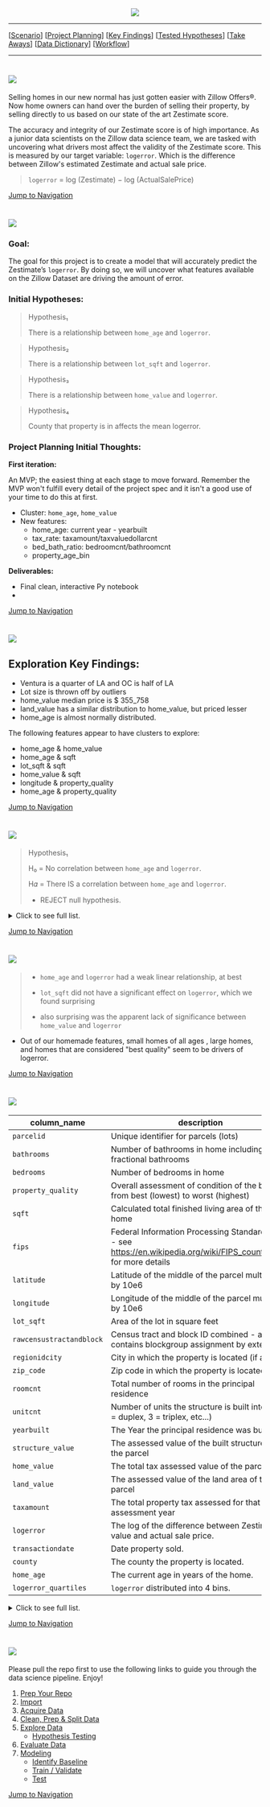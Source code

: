 <div style="text-align:center"><img src="https://i.pinimg.com/originals/ba/d8/f6/bad8f6b66a410c907e62cca823eea463.png"/></div>

___

<a id='navigation'></a>

[[Scenario](#scenario)]
[[Project Planning](#project-planning)]
[[Key Findings](#key-findings)]
[[Tested Hypotheses](#tested-hypotheses)]
[[Take Aways](#take-aways)]
[[Data Dictionary](#data-dictionary)]
[[Workflow](#workflow)]

___

<a name="scenario"></a><h1><img src="https://i.pinimg.com/originals/cd/51/c7/cd51c7eb324f7092a391c2e6a9e08b2b.png"/></h1>

Selling homes in our new normal has just gotten easier with Zillow Offers®. Now home owners can hand over the burden of selling their property, by selling directly to us based on our state of the art Zestimate score.

The accuracy and integrity of our Zestimate score is of high importance. As a junior data scientists on the Zillow data science team, we are tasked with uncovering what drivers most affect the validity of the Zestimate score. This is measured by our target variable: `logerror`. Which is the difference between Zillow's estimated Zestimate and actual sale price. 
>`logerror` = log (Zestimate) − log (ActualSalePrice)


[Jump to Navigation](#navigation)

<a name="project-planning"></a><h1><img src="https://i.pinimg.com/originals/08/5a/eb/085aeb8e6c5addd4114c7ecc12166145.png"/></h1>

### Goal: 
The goal for this project is to create a model that will accurately predict the Zestimate’s `logerror`. By doing so, we will uncover what features available on the Zillow Dataset are driving the amount of error.

### Initial Hypotheses:

> Hypothesis₁
>
> There is a relationship between `home_age` and `logerror`.
    
> Hypothesis₂
>
> There is a relationship between `lot_sqft` and `logerror`.
    
> Hypothesis₃
>
> There is a relationship between `home_value` and `logerror`.
    
> Hypothesis₄
>
> County that property is in affects the mean logerror.
    
### Project Planning Initial Thoughts:
**First iteration:**

An MVP; the easiest thing at each stage to move forward. Remember the MVP won't fulfill every detail of the project spec and it isn't a good use of your time to do this at first.
- Cluster: `home_age`, `home_value`
- New features:
    - home_age: current year - yearbuilt
    - tax_rate: taxamount/taxvaluedollarcnt
    - bed_bath_ratio: bedroomcnt/bathroomcnt
    - property_age_bin 

**Deliverables:**
- Final clean, interactive Py notebook
- 
    
    
[Jump to Navigation](#navigation)

<a name="key-findings"></a><h1><img src="https://i.pinimg.com/originals/82/02/e8/8202e8d3a1cfda0a8d828ea688b6b36e.png"/></h1>

## Exploration Key Findings:

- Ventura is a quarter of LA and OC is half of LA
- Lot size is thrown off by outliers
- home_value median price is $ 355_758
- land_value has a similar distribution to home_value, but priced lesser
- home_age is almost normally distributed.

The following features appear to have clusters to explore:

- home_age & home_value
- home_age & sqft
- lot_sqft & sqft
- home_value & sqft
- longitude & property_quality
- home_age & property_quality


[Jump to Navigation](#navigation)

<a name="tested-hypotheses"></a><h1><img src="https://i.pinimg.com/originals/f8/6c/1f/f86c1fc26068ad184455e11c7c5858cc.png"/></h1>


> Hypothesis₁
>
> H₀ = No correlation between `home_age` and `logerror`.
>
> H𝛼 = There IS a correlation between `home_age` and `logerror`.
> - REJECT null hypothesis.

<details>
  <summary>Click to see full list. </summary>
    
> Hypothesis₂
>
> H₀ = No correlation between `lot_sqft` and `logerror`.
>
> H𝛼 = There IS a correlation between `lot_sqft` and `logerror`.
> - FAIL to reject null hypothesis.
    
       
> Hypothesis₃
>
> H₀ = No correlation between `home_value` and `logerror`.
>
> H𝛼 = There IS a correlation between `home_value` and `logerror`.
> - FAIL to reject null hypothesis.    
   
    
> Hypothesis₄
>
> H₀ = Mean logerror is the same for small homes on small lots & Average sized homes on small lots.
>
> H𝛼 = Mean logerror for small homes on small lots & Average sized homes on small lots are different.
> - FAIL to reject null hypothesis.
  
    
> Hypothesis₅
>
> H₀ = Mean logerror is the same for properties in Los Angeles County & Orange County.
>
> H𝛼 = Mean logerror for properties in Los Angeles County & Orange County are different.
> - REJECT null hypothesis.
    
> Hypothesis₆
>
> H₀ = Mean logerror is the same for properties in Los Angeles County & Ventura County.
>
> H𝛼 = Mean logerror for properties in Los Angeles County & Ventura County are different.
> - FAIL to reject null hypothesis.
    
> Hypothesis₇
>
> H₀ = Mean logerror is the same for properties in Orange County & Ventura County.
>
> H𝛼 = Mean logerror for properties in Orange County & Ventura County are different.
> - FAIL to reject null hypothesis.
    
    
</details>


    
[Jump to Navigation](#navigation)

<a name="take-aways"></a><h1><img src="https://i.pinimg.com/originals/0b/24/91/0b2491f3c35b30155defee2f5ee6c3c3.png"/></h1>

> - `home_age` and `logerror` had a weak linear relationship, at best
>
> - `lot_sqft` did not have a significant effect on `logerror`, which we found surprising
>
> - also surprising was the apparent lack of significance between `home_value` and `logerror`

- Out of our homemade features, small homes of all ages , large homes, and homes that are considered "best quality" seem to be drivers of logerror.


[Jump to Navigation](#navigation)

<a name="data-dictionary"></a><h1><img src="https://i.pinimg.com/originals/2f/d4/c1/2fd4c1a67997f7c7c32b556aefd7ce1a.png"/></h1>

| column_name                 | description                                                                                                         | key             | dtype    |
|-----------------------------|---------------------------------------------------------------------------------------------------------------------|-----------------|----------|
| `parcelid`                  | Unique identifier for parcels (lots)                                                                                |                 | int64    |
| `bathrooms`                 | Number of bathrooms in home including fractional bathrooms                                                          |                 | float64  |
| `bedrooms`                  | Number of bedrooms in home                                                                                          |                 | int64    |
| `property_quality`          | Overall assessment of condition of the building from best (lowest) to worst (highest)                               |                 | int64    |   
| `sqft`                      | Calculated total finished living area of the home                                                                   |                 | float64  |
| `fips`                      | Federal Information Processing Standard code -  see https://en.wikipedia.org/wiki/FIPS_county_code for more details |                 | int64    |
| `latitude`                  | Latitude of the middle of the parcel multiplied by 10e6                                                             |                 | float64  |
| `longitude`                 | Longitude of the middle of the parcel multiplied by 10e6                                                            |                 | float64  |
| `lot_sqft`                  | Area of the lot in square feet                                                                                      |                 | float64  |
| `rawcensustractandblock`    | Census tract and block ID combined - also contains blockgroup assignment by extension                               |                 | float64  |
| `regionidcity`              | City in which the property is located (if any)                                                                      |                 | float64  |
| `zip_code`                  | Zip code in which the property is located                                                                           |                 | int64    |
| `roomcnt`                   | Total number of rooms in the principal residence                                                                    |                 | int64    |
| `unitcnt`                   | Number of units the structure is built into (i.e. 2 = duplex, 3 = triplex, etc...)                                  |                 | int64    |
| `yearbuilt`                 | The Year the principal residence was built                                                                          |                 | int64    |
| `structure_value`           | The assessed value of the built structure on the parcel                                                             |                 | float64  |
| `home_value`                | The total tax assessed value of the parcel                                                                          |                 | float64  |
| `land_value`                | The assessed value of the land area of the parcel                                                                   |                 | float64  |
| `taxamount`                 | The total property tax assessed for that assessment year                                                            |                 | float64  |
| `logerror`                  | The log of the difference between Zestimate value and actual sale price.                                            |                 | float64  |
| `transactiondate`           | Date property sold.                                                                                                 |                 | object   |
| `county`                    | The county the property is located.                                                                                 |                 | object   |
| `home_age`                  | The current age in years of the home.                                                                               |                 | int64    |
| `logerror_quartiles`        | `logerror` distributed into 4 bins.                                                                                 |                 | category |

<details>
  <summary>Click to see full list. </summary>

| column_name                 | description                                                                                                         | key             | dtype    |
|-----------------------------|---------------------------------------------------------------------------------------------------------------------|-----------------|----------| 
| `young_smhome`              | Indicates if the property is a young small square footage home.                                                     | 1 = yes, 0 = no | uint8    |
| `middleaged_smhome`         | Indicates if the property is a mid-aged small square footage home.                                                  | 1 = yes, 0 = no | uint8    |
| `old_smhome`                | Indicates if the property is an old small square footage home.                                                      | 1 = yes, 0 = no | uint8    |
| `young_avghome`             | Indicates if the property is a young average-sized square footage home.                                             | 1 = yes, 0 = no | uint8    |
| `veteran_avghome`           | Indicates if the property is a mid-to-old aged average-sized square footage home.                                   | 1 = yes, 0 = no | uint8    |
| `lghome`                    | Indicates if the property is a large-sized square footage home.                                                     | 1 = yes, 0 = no | uint8    |
| `smlot_smhome`              | Indicates if the property is a small square footage home on a small lot.                                            | 1 = yes, 0 = no | uint8    |
| `smlot_avghome`             | Indicates if the property is an averaged-sized square footage home on a small lot.                                  | 1 = yes, 0 = no | uint8    |
| `smlot_lghome`              | Indicates if the property is a large square footage home on a small lot.                                            | 1 = yes, 0 = no | uint8    |
| `mdlot`                     | Indicates if the property is on a medium-sized lot.                                                                 | 1 = yes, 0 = no | uint8    |
| `lglot`                     | Indicates if the property is on a large-sized lot.                                                                  | 1 = yes, 0 = no | uint8    |
| `xllot`                     | Indicates if the property is on an extra-large-sized lot.                                                           | 1 = yes, 0 = no | uint8    |
| `structure_dollar_per_sqft` | Value of the structure divided by square footage ($)                                                                |                 | float64  |
| `land_dollar_per_sqft`      | Value of the land divided by square footage ($)                                                                     |                 | float64  |
| `bed_bath_ratio`            | Number of bedrooms divided by number of bathrooms.                                                                  |                 | float64  |
| `sqft_binned`               | Square footage distributed into 3 even sized bins: Small, Medium, Large.                                            |                 | category |
| `LA`                        | Indicates if property is located in Los Angeles County.                                                             | 1 = yes, 0 = no | uint8    |
| `Orange`                    |  Indicates if property is located in Orange County.                                                                 | 1 = yes, 0 = no | uint8    |
| `avgqualityavgage`          | Indicates if property is a mid-aged home built of average quality.                                                  | 1 = yes, 0 = no | uint8    |
| `poor_quality_old_age`      | Indicates if property is an old home built of poor quality.                                                         | 1 = yes, 0 = no | uint8    |
| `avq_quality_young_age`     | Indicates if property is a young home built of average quality.                                                     | 1 = yes, 0 = no | uint8    |
| `avg_quality_old_age`       | Indicates if property is an old home built of average quality.                                                      | 1 = yes, 0 = no | uint8    |
| `bestest`                   | Indicates if property is built of high quality.                                                                     | 1 = yes, 0 = no | uint8    |

        
</details>

[Jump to Navigation](#navigation)

<a name="workflow"></a><h1><img src="https://i.pinimg.com/originals/96/13/36/961336fdcedb8a6025a978410e0d14b3.png"/></h1>

    
Please pull the repo first to use the following links to guide you through the data science pipeline. Enjoy!

1. [Prep Your Repo](SKG-ZillowClusteringProject/SKG_Final_Notebook.ipynb#prep-your-repo)
1. [Import](SKG-ZillowClusteringProject/SKG_Final_Notebook.ipynb#import)
1. [Acquire Data](SKG-ZillowClusteringProject/SKG_Final_Notebook.ipynb#acquire-data)
1. [Clean, Prep & Split Data](SKG-ZillowClusteringProject/SKG_Final_Notebook.ipynb#clean-prep-and-split-data)
1. [Explore Data](SKG-ZillowClusteringProject/SKG_Final_Notebook.ipynb#explore-data)
    - [Hypothesis Testing](SKG-ZillowClusteringProject/SKG_Final_Notebook.ipynb#hypothesis-testing)
1. [Evaluate Data](SKG-ZillowClusteringProject/SKG_Final_Notebook.ipynb#evaluate-data)
1. [Modeling](SKG-ZillowClusteringProject/SKG_Final_Notebook.ipynb#modeling)
    - [Identify Baseline](SKG-ZillowClusteringProject/SKG_Final_Notebook.ipynb#identify-baseline)
    - [Train / Validate](SKG-ZillowClusteringProject/SKG_Final_Notebook.ipynb#train-validate)
    - [Test](SKG_Final_Notebook.ipynb#test)



[Jump to Navigation](#navigation)












































